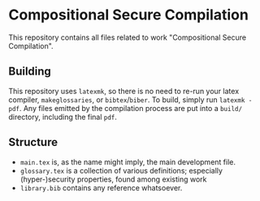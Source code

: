 
# Compositional Secure Compilation

This repository contains all files related to work "Compositional Secure Compilation".

## Building

This repository uses `latexmk`, so there is no need to re-run your latex compiler, `makeglossaries`, or `bibtex`/`biber`.
To build, simply run `latexmk -pdf`.
Any files emitted by the compilation process are put into a `build/` directory, including the final `pdf`.

## Structure

- `main.tex` is, as the name might imply, the main development file.
- `glossary.tex` is a collection of various definitions; especially (hyper-)security properties, found among existing work
- `library.bib` contains any reference whatsoever.


